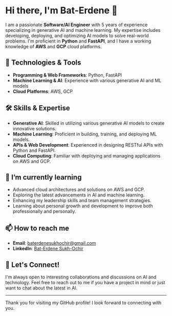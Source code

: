 # Hi there, I'm Bat-Erdene 👋

I am a passionate **Software/AI Engineer** with 5 years of experience specializing in generative AI and machine learning. My expertise includes developing, deploying, and optimizing AI models to solve real-world problems. I'm proficient in **Python** and **FastAPI**, and I have a working knowledge of **AWS** and **GCP** cloud platforms.

## 🔧 Technologies & Tools

- **Programming & Web Frameworks**: Python, FastAPI
- **Machine Learning & AI**: Experience with various generative AI and ML models
- **Cloud Platforms**: AWS, GCP

## 🛠 Skills & Expertise

- **Generative AI**: Skilled in utilizing various generative AI models to create innovative solutions.
- **Machine Learning**: Proficient in building, training, and deploying ML models.
- **APIs & Web Development**: Experienced in designing RESTful APIs with Python and FastAPI.
- **Cloud Computing**: Familiar with deploying and managing applications on AWS and GCP.

## 🌱 I’m currently learning

- Advanced cloud architectures and solutions on AWS and GCP.
- Exploring the latest advancements in AI and machine learning.
- Enhancing my leadership skills and team management strategies.
- Learning about personal growth and development to improve both professionally and personally.

## 📫 How to reach me

- **Email**: [baterdenesukhochir@gmail.com](mailto:baterdenesukhochir@gmail.com)
- **LinkedIn**: [Bat-Erdene Sukh-Ochir](https://www.linkedin.com/in/baterdene-sukhochir/)

## 🤝 Let's Connect!

I'm always open to interesting collaborations and discussions on AI and technology. Feel free to reach out to me if you have a project in mind or just want to chat about the latest in AI.

---

Thank you for visiting my GitHub profile! I look forward to connecting with you.
